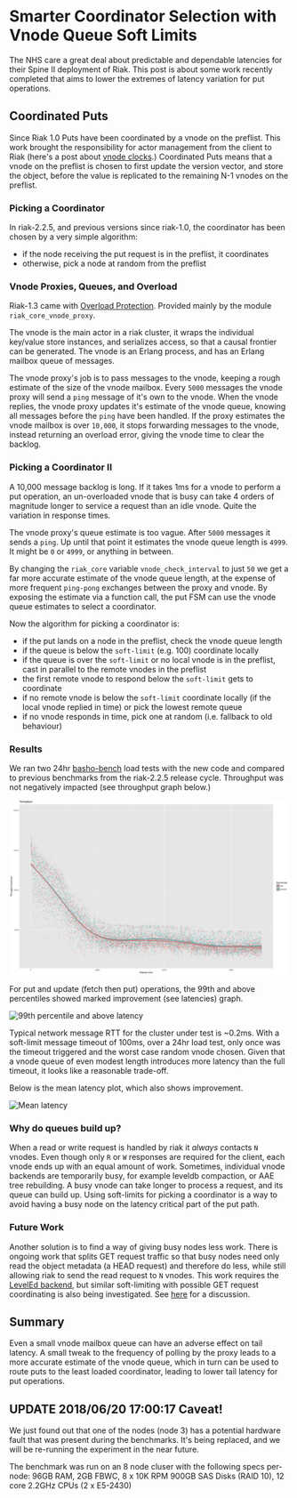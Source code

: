 # Smarter Coordinator Selection with Vnode Queue Soft Limits

The NHS care a great deal about predictable and dependable latencies
for their Spine II deployment of Riak. This post is about some work
recently completed that aims to lower the extremes of latency
variation for put operations.


## Coordinated Puts

Since Riak 1.0 Puts have been coordinated by a vnode on the
preflist. This work brought the responsibility for actor management
from the client to Riak (here's a post about
[vnode clocks](http://basho.com/posts/technical/vector-clocks-revisited/).)
Coordinated Puts means that a vnode on the preflist is chosen to first
update the version vector, and store the object, before the value is
replicated to the remaining N-1 vnodes on the preflist.

### Picking a Coordinator

In riak-2.2.5, and previous versions since riak-1.0, the coordinator
has been chosen by a very simple algorithm:

- if the node receiving the put request is in the preflist, it
  coordinates
- otherwise, pick a node at random from the preflist

### Vnode Proxies, Queues, and Overload

Riak-1.3 came with
[Overload Protection](https://github.com/basho/riak/blob/develop/releasenotes/riak-1.3.md#overload-protection--work-shedding). Provided
mainly by the module `riak_core_vnode_proxy`.

The vnode is the main actor in a riak cluster, it wraps the individual
key/value store instances, and serializes access, so that a causal
frontier can be generated. The vnode is an Erlang process, and has an
Erlang mailbox queue of messages.

The vnode proxy's job is to pass messages to the vnode, keeping a
rough estimate of the size of the vnode mailbox. Every `5000` messages
the vnode proxy will send a `ping` message of it's own to the
vnode. When the vnode replies, the vnode proxy updates it's estimate
of the vnode queue, knowing all messages before the `ping` have been
handled. If the proxy estimates the vnode mailbox is over `10,000`, it
stops forwarding messages to the vnode, instead returning an overload
error, giving the vnode time to clear the backlog.

### Picking a Coordinator II

A 10,000 message backlog is long. If it takes 1ms for a vnode to
perform a put operation, an un-overloaded vnode that is busy can take
4 orders of magnitude longer to service a request than an idle
vnode. Quite the variation in response times.

The vnode proxy's queue estimate is too vague. After `5000` messages
it sends a `ping`. Up until that point it estimates the vnode queue
length is `4999`. It might be `0` or `4999`, or anything in between.

By changing the `riak_core` variable `vnode_check_interval` to just
`50` we get a far more accurate estimate of the vnode queue length, at
the expense of more frequent `ping-pong` exchanges between the proxy
and vnode. By exposing the estimate via a function call, the put FSM
can use the vnode queue estimates to select a coordinator.

Now the algorithm for picking a coordinator is:

- if the put lands on a node in the preflist, check the vnode queue
  length
- if the queue is below the `soft-limit` (e.g. 100) coordinate locally
- if the queue is over the `soft-limit` or no local vnode is in the
  preflist, cast in parallel to the remote vnodes in the preflist
- the first remote vnode to respond below the `soft-limit` gets to coordinate
- if no remote vnode is below the `soft-limit` coordinate locally (if
  the local vnode replied in time) or pick the lowest remote queue
- if no vnode responds in time, pick one at random (i.e. fallback to
  old behaviour)

### Results

We ran two 24hr [basho-bench]() load tests with the new code and
compared to previous benchmarks from the riak-2.2.5 release
cycle. Throughput was not negatively impacted (see throughput graph
below.)

![Comparing Throughput](throughput.png "Comparative throughput")

For put and update (fetch then put) operations, the 99th and above
percentiles showed marked improvement (see latencies) graph.

![99th percentile and above latency](put-latency-tail.png "Comparative
 99th latency")

Typical network message RTT for the cluster under test is ~0.2ms. With
a soft-limit message timeout of 100ms, over a 24hr load test, only
once was the timeout triggered and the worst case random vnode
chosen. Given that a vnode queue of even modest length introduces more
latency than the full timeout, it looks like a reasonable trade-off.

Below is the mean latency plot, which also shows improvement.

![Mean latency](put-latency-mean.png "Comparative
 mean latency")


### Why do queues build up?

When a read or write request is handled by riak it _always_ contacts
`N` vnodes. Even though only `R` or `W` responses are required for the
client, each vnode ends up with an equal amount of work. Sometimes,
individual vnode backends are temporarily busy, for example leveldb
compaction, or AAE tree rebuilding. A busy vnode can take longer to
process a request, and its queue can build up. Using soft-limits for
picking a coordinator is a way to avoid having a busy node on the
latency critical part of the put path.

### Future Work

Another solution is to find a way of giving busy nodes less
work. There is ongoing work that splits GET request traffic so that
busy nodes need only read the object metadata (a HEAD request) and
therefore do less, while still allowing riak to send the read request
to `N` vnodes. This work requires the
[LevelEd backend](https://github.com/martinsumner/leveled), but
similar soft-limiting with possible GET request coordinating is also
being investigated. See
[here](https://github.com/martinsumner/leveled/blob/master/docs/FUTURE.md#n-heads-1-get-or-1-get-n-1-heads)
for a discussion.

## Summary

Even a small vnode mailbox queue can have an adverse effect on tail
latency. A small tweak to the frequency of polling by the proxy leads
to a more accurate estimate of the vnode queue, which in turn can be
used to route puts to the least loaded coordinator, leading to lower
tail latency for put operations.

## UPDATE 2018/06/20 17:00:17 Caveat!

We just found out that one of the nodes (node 3) has a potential
hardware fault that was present during the benchmarks. It's being
replaced, and we will be re-running the experiment in the near future.

The benchmark was run on an 8 node cluser with the following specs per-node:
96GB RAM, 2GB FBWC, 8 x 10K RPM 900GB SAS Disks (RAID 10), 12 core 2.2GHz CPUs (2 x E5-2430)
